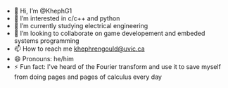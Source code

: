 - 👋 Hi, I’m @KhephG1
- 👀 I’m interested in c/c++ and python
- 🌱 I’m currently studying electrical engineering 
- 💞️ I’m looking to collaborate on game developement and embeded systems programming
- 📫 How to reach me khephrengould@uvic.ca
- 😄 Pronouns: he/him
- ⚡ Fun fact: I've heard of the Fourier transform and use it to save myself from doing pages and pages of calculus every day

<!---
KhephG1/KhephG1 is a ✨ special ✨ repository because its `README.md` (this file) appears on your GitHub profile.
You can click the Preview link to take a look at your changes.
--->
